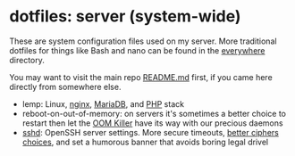 # dotfiles: server (system-wide)
These are system configuration files used on my server. More traditional
dotfiles for things like Bash and nano can be found in the 
[everywhere](https://github.com/keithieopia/dotfiles/blob/master/everywhere/README.md) 
directory.

You may want to visit the main repo [README.md](https://github.com/keithieopia/dotfiles/blob/master/README.md) 
first, if you came here directly from somewhere else.

* lemp: Linux, [nginx](https://nginx.org/), [MariaDB](https://mariadb.org/), 
  and [PHP](http://php.net/) stack
* reboot-on-out-of-memory: on servers it's sometimes a better choice to 
  restart then let the [OOM Killer](https://linux-mm.org/OOM_Killer)
  have its way with our precious daemons
* [sshd](http://www.openssh.com/): OpenSSH server settings. More secure 
  timeouts, [better ciphers choices](https://stribika.github.io/2015/01/04/secure-secure-shell.html),
  and set a humorous banner that avoids boring legal drivel

